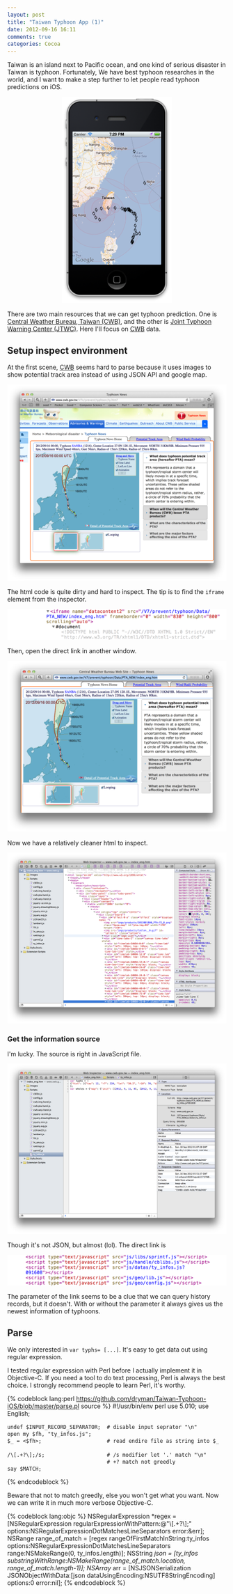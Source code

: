 ```yaml
---
layout: post
title: "Taiwan Typhoon App (1)"
date: 2012-09-16 16:11
comments: true
categories: Cocoa
---
```


Taiwan is an island next to Pacific ocean, and one kind of serious disaster in
Taiwan is typhoon. Fortunately, We have best typhoon researches in the world,
and I want to make a step further to let people read typhoon predictions on iOS.

<img width="50%" style="margin-left:25%;" src="/images/typhoon_tw/typhoon-08-23.png"/>

<!-- more -->

There are two main resources that we can get typhoon prediction. One is 
[Central Weather Bureau, Taiwan (CWB)][cwb], and the other is 
[Joint Typhoon Warning Center (JTWC)][jtwc]. Here I'll focus on [CWB][cwb] data.

## Setup inspect environment

At the first scene, [CWB][cwb] seems hard to parse because it uses images
to show potential track area instead of using JSON API and google map.

![cwb pta](/images/typhoon_tw/cwb_pta.png "figure 2")

The html code is quite dirty and hard to inspect. The tip is to find the `iframe`
element from the inspector.

![inspect iframe](/images/typhoon_tw/inspect_iframe.png "figure 3")

Then, open the direct link in another window.

![cwb iframe](/images/typhoon_tw/cwb_pta_iframe.png "figure 4")

Now we have a relatively cleaner html to inspect.

![inspector](/images/typhoon_tw/inspector.png "figure 5")

### Get the information source

I'm lucky. The source is right in JavaScript file.

![ty info](/images/typhoon_tw/ty_infos.png "figure 6")

Though it's not JSON, but almost (lol). The direct link is

![ty info dir](/images/typhoon_tw/ty_infos_dir.png "figure 7")

The parameter of the link seems to be a clue that we can query history records,
but it doesn't. With or without the parameter it always gives us the newest
information of typhoons.

## Parse

We only interested in `var typhs= [...]`. It's easy to get data out using regular
expression.

I tested regular expression with Perl before I actually implement it in
Objective-C. If you need a tool to do text processing, Perl is always the best
choice. I strongly recommend people to learn Perl, it's worthy.

{% codeblock lang:perl https://github.com/dryman/Taiwan-Typhoon-iOS/blob/master/parse.pl source %}
    #!/usr/bin/env perl
    use 5.010;
    use English;

    undef $INPUT_RECORD_SEPARATOR;  # disable input seprator "\n"
    open my $fh, "ty_infos.js";
    $_ = <$fh>;                     # read endire file as string into $_

    /\[.+?\];/s;                    # /s modifier let '.' match "\n"
                                    # +? match not greedly
    say $MATCH;
{% endcodeblock %}

Beware that not to match greedly, else you won't get what you want. Now we can
write it in much more verbose Objective-C.

{% codeblock lang:objc %}
    NSRegularExpression *regex = [NSRegularExpression regularExpressionWithPattern:@"\\[.+?\\];" options:NSRegularExpressionDotMatchesLineSeparators error:&err];
    NSRange range_of_match = [regex rangeOfFirstMatchInString:ty_infos options:NSRegularExpressionDotMatchesLineSeparators range:NSMakeRange(0, ty_infos.length)];
    NSString *json = [ty_infos substringWithRange:NSMakeRange(range_of_match.location, range_of_match.length-1)];
    NSArray* arr = [NSJSONSerialization JSONObjectWithData:[json dataUsingEncoding:NSUTF8StringEncoding] options:0 error:nil];
{% endcodeblock %}


[cwb]:http://www.cwb.gov.tw/V7e/prevent/typhoon/ty.htm?
[cwb-pta]:http://www.cwb.gov.tw/V7/prevent/typhoon/Data/PTA_NEW/index_eng.htm
[jtwc]:http://jtwccdn.appspot.com/JTWC/
